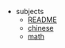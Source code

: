* subjects
   * [README](/subjects/README.md)
   * [chinese](/subjects/chinese.md)
   * [math](/subjects/math.md)
